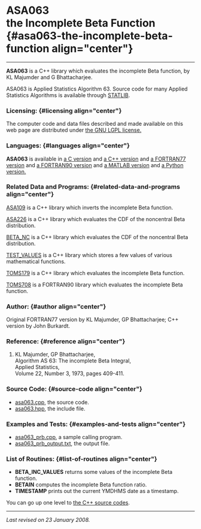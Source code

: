 ASA063\
the Incomplete Beta Function {#asa063-the-incomplete-beta-function align="center"}
============================

------------------------------------------------------------------------

**ASA063** is a C++ library which evaluates the incomplete Beta
function, by KL Majumder and G Bhattacharjee.

ASA063 is Applied Statistics Algorithm 63. Source code for many Applied
Statistics Algorithms is available through
[STATLIB](http://lib.stat.cmu.edu/apstat).

### Licensing: {#licensing align="center"}

The computer code and data files described and made available on this
web page are distributed under [the GNU LGPL
license.](../../txt/gnu_lgpl.txt)

### Languages: {#languages align="center"}

**ASA063** is available in [a C version](../../c_src/asa063/asa063.html)
and [a C++ version](../../cpp_src/asa063/asa063.html) and [a FORTRAN77
version](../../f77_src/asa063/asa063.html) and [a FORTRAN90
version](../../f_src/asa063/asa063.html) and [a MATLAB
version](../../m_src/asa063/asa063.html) and [a Python
version.](../../py_src/asa063/asa063.html)

### Related Data and Programs: {#related-data-and-programs align="center"}

[ASA109](../../cpp_src/asa109/asa109.html) is a C++ library which
inverts the incomplete Beta function.

[ASA226](../../cpp_src/asa226/asa226.html) is a C++ library which
evaluates the CDF of the noncentral Beta distribution.

[BETA\_NC](../../cpp_src/beta_nc/beta_nc.html) is a C++ library which
evaluates the CDF of the noncentral Beta distribution.

[TEST\_VALUES](../../cpp_src/test_values/test_values.html) is a C++
library which stores a few values of various mathematical functions.

[TOMS179](../../cpp_src/toms179/toms179.html) is a C++ library which
evaluates the incomplete Beta function.

[TOMS708](../../f_src/toms708/toms708.html) is a FORTRAN90 library which
evaluates the incomplete Beta function.

### Author: {#author align="center"}

Original FORTRAN77 version by KL Majumder, GP Bhattacharjee; C++ version
by John Burkardt.

### Reference: {#reference align="center"}

1.  KL Majumder, GP Bhattacharjee,\
    Algorithm AS 63: The incomplete Beta Integral,\
    Applied Statistics,\
    Volume 22, Number 3, 1973, pages 409-411.

### Source Code: {#source-code align="center"}

-   [asa063.cpp](asa063.cpp), the source code.
-   [asa063.hpp](asa063.hpp), the include file.

### Examples and Tests: {#examples-and-tests align="center"}

-   [asa063\_prb.cpp](asa063_prb.cpp), a sample calling program.
-   [asa063\_prb\_output.txt](asa063_prb_output.txt), the output file.

### List of Routines: {#list-of-routines align="center"}

-   **BETA\_INC\_VALUES** returns some values of the incomplete Beta
    function.
-   **BETAIN** computes the incomplete Beta function ratio.
-   **TIMESTAMP** prints out the current YMDHMS date as a timestamp.

You can go up one level to [the C++ source codes](../cpp_src.html).

------------------------------------------------------------------------

*Last revised on 23 January 2008.*
